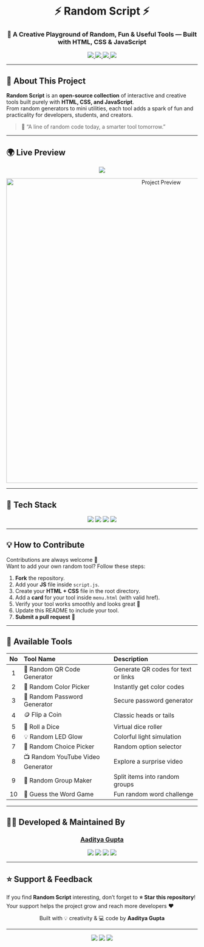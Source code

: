 <h1 align="center">⚡ Random Script ⚡</h1>

<h3 align="center">🚀 A Creative Playground of Random, Fun & Useful Tools — Built with HTML, CSS & JavaScript</h3>

<p align="center">
  <a href="https://randomscript.netlify.app/" target="_blank">
    <img src="https://img.shields.io/badge/🌐 Live%20Demo-%2300C853.svg?style=for-the-badge&logo=netlify&logoColor=white" />
  </a>
  <a href="https://github.com/aadityaguptaaa/Random-Script" target="_blank">
    <img src="https://img.shields.io/github/repo-size/aadityaguptaaa/Random-Script?label=Repo%20Size&style=for-the-badge&color=FFB300" />
  </a>
  <a href="https://github.com/aadityaguptaaa/Random-Script/stargazers">
    <img src="https://img.shields.io/github/stars/aadityaguptaaa/Random-Script?style=for-the-badge&color=FFD700" />
  </a>
  <a href="https://github.com/aadityaguptaaa/Random-Script/issues">
    <img src="https://img.shields.io/github/issues/aadityaguptaaa/Random-Script?style=for-the-badge&color=FF5252" />
  </a>
</p>

---

## 🧠 About This Project

**Random Script** is an **open-source collection** of interactive and creative tools built purely with **HTML, CSS, and JavaScript**.  
From random generators to mini utilities, each tool adds a spark of fun and practicality for developers, students, and creators.

> 🎯 “A line of random code today, a smarter tool tomorrow.”

---

## 🌍 Live Preview  

<p align="center">
  <a href="https://randomscript.netlify.app/" target="_blank">
    <img src="https://img.shields.io/badge/Click%20Here%20to%20Explore%20🎨-00C853?style=for-the-badge&logo=netlify&logoColor=white" />
  </a>
</p>

<p align="center">
  <img src="https://github.com/jaygajera17/WDW_Project_CE038_CE042_CE119/blob/main/Image/readme.jpg" width="800px" alt="Project Preview"/>
</p>

---

## 🧩 Tech Stack

<p align="center">
  <img src="https://img.shields.io/badge/HTML5-%23E34F26.svg?&style=for-the-badge&logo=html5&logoColor=white"/>
  <img src="https://img.shields.io/badge/CSS3-%231572B6.svg?&style=for-the-badge&logo=css3&logoColor=white"/>
  <img src="https://img.shields.io/badge/JavaScript-%23F7DF1E.svg?&style=for-the-badge&logo=javascript&logoColor=black"/>
  <img src="https://img.shields.io/badge/Bootstrap-%23563D7C.svg?style=for-the-badge&logo=bootstrap&logoColor=white"/>
</p>

---

## 💡 How to Contribute

Contributions are always welcome 💪  
Want to add your own random tool? Follow these steps:

1. **Fork** the repository.  
2. Add your **JS** file inside `script.js`.  
3. Create your **HTML + CSS** file in the root directory.  
4. Add a **card** for your tool inside `menu.html` (with valid href).  
5. Verify your tool works smoothly and looks great 🎨  
6. Update this README to include your tool.  
7. **Submit a pull request** 🚀  

---

## 🧰 Available Tools

| No | Tool Name | Description |
|:-:|:--|:--|
| 1 | 🎯 Random QR Code Generator | Generate QR codes for text or links |
| 2 | 🎨 Random Color Picker | Instantly get color codes |
| 3 | 🔐 Random Password Generator | Secure password generator |
| 4 | 🪙 Flip a Coin | Classic heads or tails |
| 5 | 🎲 Roll a Dice | Virtual dice roller |
| 6 | 💡 Random LED Glow | Colorful light simulation |
| 7 | 🧩 Random Choice Picker | Random option selector |
| 8 | 📺 Random YouTube Video Generator | Explore a surprise video |
| 9 | 👥 Random Group Maker | Split items into random groups |
| 10 | 🧠 Guess the Word Game | Fun random word challenge |

---

## 👨‍💻 Developed & Maintained By

<h3 align="center"><a href="https://aadityaguptaaa.github.io/My-Portfolio/">Aaditya Gupta</a></h3>

<p align="center">
  <a href="https://github.com/aadityaguptaaa" target="_blank"><img src="https://img.shields.io/badge/GitHub-181717?style=for-the-badge&logo=github&logoColor=white"></a>
  <a href="https://www.linkedin.com/in/aadityaxgupta/" target="_blank"><img src="https://img.shields.io/badge/LinkedIn-0A66C2?style=for-the-badge&logo=linkedin&logoColor=white"></a>
  <a href="mailto:aadityavidit@gmail.com"><img src="https://img.shields.io/badge/Email-D14836?style=for-the-badge&logo=gmail&logoColor=white"></a>
  <a href="https://www.instagram.com/aadityaxg/" target="_blank"><img src="https://img.shields.io/badge/Instagram-E4405F?style=for-the-badge&logo=instagram&logoColor=white"></a>
</p>

---

## ⭐ Support & Feedback

If you find **Random Script** interesting, don’t forget to **⭐ Star this repository**!  
Your support helps the project grow and reach more developers ❤️  

<p align="center">Built with 💡 creativity & 💻 code by <strong>Aaditya Gupta</strong></p>

---

<p align="center">
  <img src="https://img.shields.io/badge/Status-Active%20Project-brightgreen?style=for-the-badge" />
  <img src="https://img.shields.io/badge/Open%20Source-Yes-blue?style=for-the-badge" />
  <img src="https://img.shields.io/badge/Made%20With-Love%20%26%20Code-red?style=for-the-badge" />
</p>
